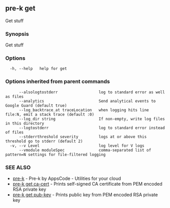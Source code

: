 ## pre-k get

Get stuff

### Synopsis

Get stuff

### Options

```
  -h, --help   help for get
```

### Options inherited from parent commands

```
      --alsologtostderr                  log to standard error as well as files
      --analytics                        Send analytical events to Google Guard (default true)
      --log_backtrace_at traceLocation   when logging hits line file:N, emit a stack trace (default :0)
      --log_dir string                   If non-empty, write log files in this directory
      --logtostderr                      log to standard error instead of files
      --stderrthreshold severity         logs at or above this threshold go to stderr (default 2)
  -v, --v Level                          log level for V logs
      --vmodule moduleSpec               comma-separated list of pattern=N settings for file-filtered logging
```

### SEE ALSO

* [pre-k](pre-k.md)	 - Pre-k by AppsCode - Utilities for your cloud
* [pre-k get ca-cert](pre-k_get_ca-cert.md)	 - Prints self-signed CA certificate from PEM encoded RSA private key
* [pre-k get pub-key](pre-k_get_pub-key.md)	 - Prints public key from PEM encoded RSA private key


